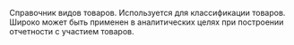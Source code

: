 ﻿Справочник видов товаров. Используется для классификации товаров. Широко может быть применен в аналитических целях при построении отчетности с участием товаров.